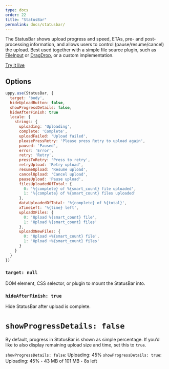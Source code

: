 ```yaml
---
type: docs
order: 22
title: "StatusBar"
permalink: docs/statusbar/
---
```


The StatusBar shows upload progress and speed, ETAs, pre- and post-processing information, and allows users to control (pause/resume/cancel) the upload.
Best used together with a simple file source plugin, such as [FileInput][] or [DragDrop][], or a custom implementation.

[Try it live](/examples/statusbar/)

## Options

```js
uppy.use(StatusBar, {
  target: 'body',
  hideUploadButton: false,
  showProgressDetails: false,
  hideAfterFinish: true
  locale: {
    strings: {
      uploading: 'Uploading',
      complete: 'Complete',
      uploadFailed: 'Upload failed',
      pleasePressRetry: 'Please press Retry to upload again',
      paused: 'Paused',
      error: 'Error',
      retry: 'Retry',
      pressToRetry: 'Press to retry',
      retryUpload: 'Retry upload',
      resumeUpload: 'Resume upload',
      cancelUpload: 'Cancel upload',
      pauseUpload: 'Pause upload',
      filesUploadedOfTotal: {
        0: '%{complete} of %{smart_count} file uploaded',
        1: '%{complete} of %{smart_count} files uploaded'
      },
      dataUploadedOfTotal: '%{complete} of %{total}',
      xTimeLeft: '%{time} left',
      uploadXFiles: {
        0: 'Upload %{smart_count} file',
        1: 'Upload %{smart_count} files'
      },
      uploadXNewFiles: {
        0: 'Upload +%{smart_count} file',
        1: 'Upload +%{smart_count} files'
      }
    }
  }
})
```

### `target: null`

DOM element, CSS selector, or plugin to mount the StatusBar into.

### `hideAfterFinish: true`

Hide StatusBar after upload is complete.

# `showProgressDetails: false`

By default, progress in StatusBar is shown as simple percentage. If you’d like to also display remaining upload size and time, set this to `true`.

`showProgressDetails: false`: Uploading: 45%
`showProgressDetails: true`: Uploading: 45%・43 MB of 101 MB・8s left

[FileInput]: https://github.com/transloadit/uppy/blob/master/src/plugins/FileInput.js
[DragDrop]: /docs/dragdrop
